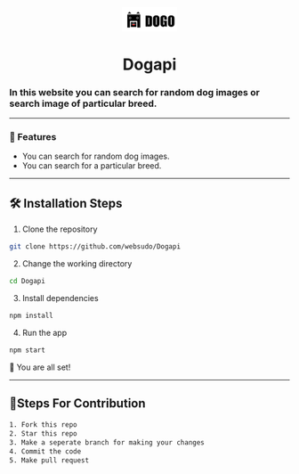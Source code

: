 <p align="center">
    <img alt="Dogapi" src="public/dogooriginal.png" width="100" />
  </a>
</p>

<h1 align="center">Dogapi</h1>

### In this website you can search for random dog images or search image of particular breed.

<hr/>

###  🧐 Features

- You can search for random dog images.
- You can search for a particular breed.
<hr/>

## 🛠️ Installation Steps

1. Clone the repository

```bash
git clone https://github.com/websudo/Dogapi
```

2. Change the working directory

```bash
cd Dogapi
```

3. Install dependencies

```bash
npm install
```

4. Run the app

```bash
npm start
```

🌟 You are all set!

<hr>

## 📍Steps For Contribution

    1. Fork this repo
    2. Star this repo
    3. Make a seperate branch for making your changes 
    4. Commit the code
    5. Make pull request
    


